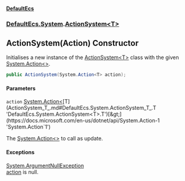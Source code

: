 #### [DefaultEcs](DefaultEcs.md 'DefaultEcs')
### [DefaultEcs.System](DefaultEcs.md#DefaultEcs.System 'DefaultEcs.System').[ActionSystem&lt;T&gt;](ActionSystem_T_.md 'DefaultEcs.System.ActionSystem<T>')

## ActionSystem(Action<T>) Constructor

Initialises a new instance of the [ActionSystem&lt;T&gt;](ActionSystem_T_.md 'DefaultEcs.System.ActionSystem<T>') class with the given [System.Action&lt;&gt;](https://docs.microsoft.com/en-us/dotnet/api/System.Action-1 'System.Action`1').

```csharp
public ActionSystem(System.Action<T> action);
```
#### Parameters

<a name='DefaultEcs.System.ActionSystem_T_.ActionSystem(System.Action_T_).action'></a>

`action` [System.Action&lt;](https://docs.microsoft.com/en-us/dotnet/api/System.Action-1 'System.Action`1')[T](ActionSystem_T_.md#DefaultEcs.System.ActionSystem_T_.T 'DefaultEcs.System.ActionSystem<T>.T')[&gt;](https://docs.microsoft.com/en-us/dotnet/api/System.Action-1 'System.Action`1')

The [System.Action&lt;&gt;](https://docs.microsoft.com/en-us/dotnet/api/System.Action-1 'System.Action`1') to call as update.

#### Exceptions

[System.ArgumentNullException](https://docs.microsoft.com/en-us/dotnet/api/System.ArgumentNullException 'System.ArgumentNullException')  
[action](ActionSystem_T_.ActionSystem(Action_T_).md#DefaultEcs.System.ActionSystem_T_.ActionSystem(System.Action_T_).action 'DefaultEcs.System.ActionSystem<T>.ActionSystem(System.Action<T>).action') is null.